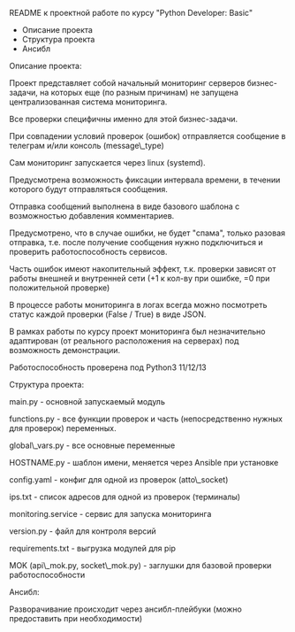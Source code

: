 ﻿README к проектной работе по курсу "Python Developer: Basic"

- Описание проекта
- Структура проекта
- Ансибл


Описание проекта:

Проект представляет собой начальный мониторинг серверов бизнес-задачи, на которых еще (по разным причинам) не запущена централизованная система мониторинга.

Все проверки специфичны именно для этой бизнес-задачи.

При совпадении условий проверок (ошибок) отправляется сообщение в телеграм  и/или консоль (message\\_type)

Сам мониторинг запускается через linux (systemd).

Предусмотрена возможность фиксации интервала времени, в течении которого будут отправляться сообщения.

Отправка сообщений выполнена в виде базового шаблона с возможностью добавления комментариев.

Предусмотрено, что в случае ошибки, не будет "спама", только разовая отправка, т.е. после получение сообщения нужно подключиться и проверить работоспособность сервисов.

Часть ошибок имеют накопительный эффект, т.к. проверки зависят от работы внешней и внутренней сети (+1 к кол-ву при ошибке, =0 при положительной проверке)

В процессе работы мониторинга в логах всегда можно посмотреть статус каждой проверки (False / True) в виде JSON.

В рамках работы по курсу проект мониторинга был незначительно адаптирован (от реального расположения на серверах) под возможность демонстрации.

Работоспособность проверена под Python3 11/12/13



Структура проекта:

main.py - основной запускаемый модуль

functions.py - все функции проверок и часть (непосредственно нужных для проверок) переменных.

global\\_vars.py - все основные переменные

HOSTNAME.py - шаблон имени, меняется через Ansible при установке

config.yaml - конфиг для одной из проверок (atto\\_socket)

ips.txt - список адресов для одной из проверок (терминалы)

monitoring.service - сервис для запуска мониторинга

version.py - файл для контроля версий

requirements.txt - выгрузка модулей для pip

MOK (api\\_mok.py, socket\\_mok.py) - заглушки для базовой проверки работоспособности


Ансибл:

Разворачивание происходит через ансибл-плейбуки (можно предоставить при необходимости)

